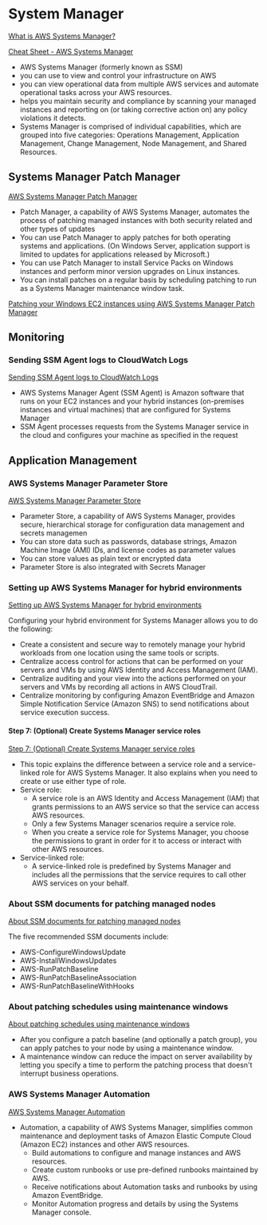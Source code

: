 # System Manager

[What is AWS Systems Manager?](https://docs.aws.amazon.com/systems-manager/latest/userguide/what-is-systems-manager.html)

[Cheat Sheet - AWS Systems Manager](https://tutorialsdojo.com/aws-systems-manager)

- AWS Systems Manager (formerly known as SSM)
- you can use to view and control your infrastructure on AWS
- you can view operational data from multiple AWS services and automate operational tasks across your AWS resources.
- helps you maintain security and compliance by scanning your managed instances and reporting on (or taking corrective action on) any policy violations it detects.
- Systems Manager is comprised of individual capabilities, which are grouped into five categories: Operations Management, Application Management, Change Management, Node Management, and Shared Resources.


## Systems Manager Patch Manager

[AWS Systems Manager Patch Manager](https://docs.aws.amazon.com/systems-manager/latest/userguide/systems-manager-patch.html)

- Patch Manager, a capability of AWS Systems Manager, automates the process of patching managed instances with both security related and other types of updates
- You can use Patch Manager to apply patches for both operating systems and applications. (On Windows Server, application support is limited to updates for applications released by Microsoft.) 
- You can use Patch Manager to install Service Packs on Windows instances and perform minor version upgrades on Linux instances. 
- You can install patches on a regular basis by scheduling patching to run as a Systems Manager maintenance window task.

[Patching your Windows EC2 instances using AWS Systems Manager Patch Manager](https://aws.amazon.com/blogs/mt/patching-your-windows-ec2-instances-using-aws-systems-manager-patch-manager)


## Monitoring

### Sending SSM Agent logs to CloudWatch Logs

[Sending SSM Agent logs to CloudWatch Logs](https://docs.aws.amazon.com/systems-manager/latest/userguide/monitoring-ssm-agent.html)

- AWS Systems Manager Agent (SSM Agent) is Amazon software that runs on your EC2 instances and your hybrid instances (on-premises instances and virtual machines) that are configured for Systems Manager
- SSM Agent processes requests from the Systems Manager service in the cloud and configures your machine as specified in the request


## Application Management

### AWS Systems Manager Parameter Store

[AWS Systems Manager Parameter Store](https://docs.aws.amazon.com/systems-manager/latest/userguide/systems-manager-parameter-store.html)

- Parameter Store, a capability of AWS Systems Manager, provides secure, hierarchical storage for configuration data management and secrets managemen
- You can store data such as passwords, database strings, Amazon Machine Image (AMI) IDs, and license codes as parameter values
- You can store values as plain text or encrypted data
- Parameter Store is also integrated with Secrets Manager

### Setting up AWS Systems Manager for hybrid environments

[Setting up AWS Systems Manager for hybrid environments](https://docs.aws.amazon.com/systems-manager/latest/userguide/systems-manager-managedinstances.html)

Configuring your hybrid environment for Systems Manager allows you to do the following:
- Create a consistent and secure way to remotely manage your hybrid workloads from one location using the same tools or scripts.
- Centralize access control for actions that can be performed on your servers and VMs by using AWS Identity and Access Management (IAM).
- Centralize auditing and your view into the actions performed on your servers and VMs by recording all actions in AWS CloudTrail.
- Centralize monitoring by configuring Amazon EventBridge and Amazon Simple Notification Service (Amazon SNS) to send notifications about service execution success.


#### Step 7: (Optional) Create Systems Manager service roles

[Step 7: (Optional) Create Systems Manager service roles](https://docs.aws.amazon.com/systems-manager/latest/userguide/setup-service-role.html)

- This topic explains the difference between a service role and a service-linked role for AWS Systems Manager. It also explains when you need to create or use either type of role.
- Service role: 
  - A service role is an AWS Identity and Access Management (IAM) that grants permissions to an AWS service so that the service can access AWS resources. 
  - Only a few Systems Manager scenarios require a service role. 
  - When you create a service role for Systems Manager, you choose the permissions to grant in order for it to access or interact with other AWS resources.
- Service-linked role: 
  - A service-linked role is predefined by Systems Manager and includes all the permissions that the service requires to call other AWS services on your behalf.


### About SSM documents for patching managed nodes

[About SSM documents for patching managed nodes](https://docs.aws.amazon.com/systems-manager/latest/userguide/patch-manager-ssm-documents.html)

The five recommended SSM documents include:
- AWS-ConfigureWindowsUpdate
- AWS-InstallWindowsUpdates
- AWS-RunPatchBaseline
- AWS-RunPatchBaselineAssociation
- AWS-RunPatchBaselineWithHooks

### About patching schedules using maintenance windows

[About patching schedules using maintenance windows](https://docs.aws.amazon.com/systems-manager/latest/userguide/sysman-patch-scheduletasks.html)

- After you configure a patch baseline (and optionally a patch group), you can apply patches to your node by using a maintenance window. 
- A maintenance window can reduce the impact on server availability by letting you specify a time to perform the patching process that doesn't interrupt business operations.

### AWS Systems Manager Automation

[AWS Systems Manager Automation](https://docs.aws.amazon.com/systems-manager/latest/userguide/systems-manager-automation.html)

- Automation, a capability of AWS Systems Manager, simplifies common maintenance and deployment tasks of Amazon Elastic Compute Cloud (Amazon EC2) instances and other AWS resources.
  - Build automations to configure and manage instances and AWS resources.
  - Create custom runbooks or use pre-defined runbooks maintained by AWS.
  - Receive notifications about Automation tasks and runbooks by using Amazon EventBridge.
  - Monitor Automation progress and details by using the Systems Manager console.